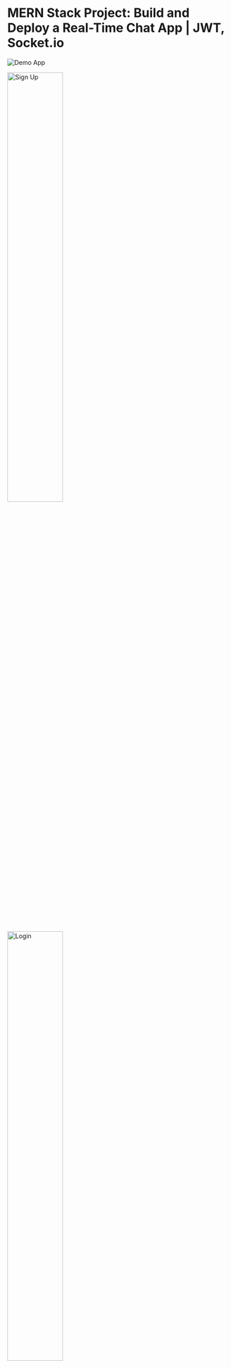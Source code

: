 # MERN Stack Project: Build and Deploy a Real-Time Chat App | JWT, Socket.io

![Demo App](https://github.com/ubednama/chat-app/assets/61332446/473c740f-fe2a-4072-bd17-4923b55454cf)
<br>
<p>
  <img src="https://github.com/ubednama/chat-app/assets/61332446/3f093f38-cbed-4806-8bd8-d140b3866fa3" alt="Sign Up" style="width:50%;"/>
  <img src="https://github.com/ubednama/chat-app/assets/61332446/f69e8356-caa7-434a-bff6-80830bd4d2a2" alt="Login" style="width:50%;"/>
</p>




##
Check App [here](https://chat-app-uwfk.onrender.com/)


## Some Features:

-   Tech stack: MERN + Socket.io + TailwindCSS + Daisy UI
-   Authentication && Authorization with JWT
-   Real-time messaging with Socket.io
-   Online user status (Socket.io and React Context)
-   Global state management with Zustand
-   Error handling both on the server and on the client
-   Responsive UI
-   And much more!

### Setup .env file

```js
PORT=...
MONGO_DB_URI=...
JWT_SECRET=...
NODE_ENV=...
```

### Build the app

```shell
npm run build
```

### Start the app

```shell
npm start
```

